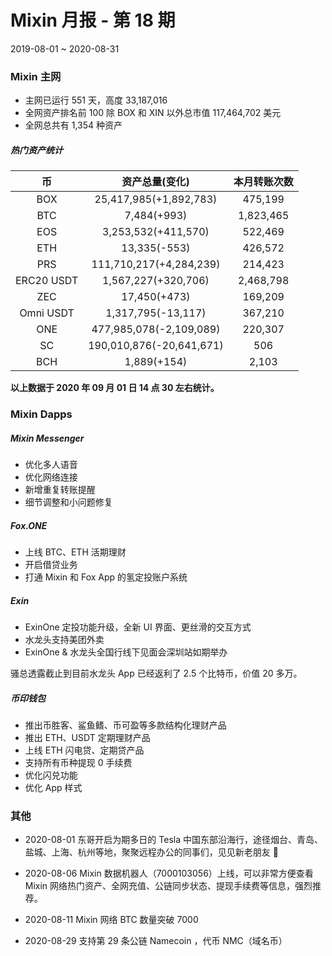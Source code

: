 # Mixin 月报 - 第 18 期

2019-08-01 ~ 2020-08-31

### Mixin 主网

- 主网已运行 551 天，高度 33,187,016
- 全网资产排名前 100 除 BOX 和 XIN 以外总市值 117,464,702 美元
- 全网总共有 1,354 种资产

##### 热门资产统计

| 币          | 资产总量(变化)                 | 本月转账次数    |
|:----------:|:------------------------:|:---------:|
| BOX        | 25,417,985(+1,892,783)   | 475,199   |
| BTC        | 7,484(+993)              | 1,823,465 |
| EOS        | 3,253,532(+411,570)      | 522,469   |
| ETH        | 13,335(-553)             | 426,572   |
| PRS        | 111,710,217(+4,284,239)  | 214,423   |
| ERC20 USDT | 1,567,227(+320,706)      | 2,468,798 |
| ZEC        | 17,450(+473)             | 169,209   |
| Omni USDT  | 1,317,795(-13,117)       | 367,210   |
| ONE        | 477,985,078(-2,109,089)  | 220,307   |
| SC         | 190,010,876(-20,641,671) | 506       |
| BCH        | 1,889(+154)              | 2,103     |

**以上数据于 2020 年 09 月 01 日 14 点 30 左右统计。**

### Mixin Dapps

##### Mixin Messenger

- 优化多人语音
- 优化网络连接
- 新增重复转账提醒
- 细节调整和小问题修复

##### Fox.ONE

- 上线 BTC、ETH 活期理财
- 开启借贷业务
- 打通 Mixin 和 Fox App 的氢定投账户系统

##### Exin

- ExinOne 定投功能升级，全新 UI 界面、更丝滑的交互方式
- 水龙头支持美团外卖
- ExinOne & 水龙头全国行线下见面会深圳站如期举办

骚总透露截止到目前水龙头 App 已经返利了 2.5 个比特币，价值 20 多万。

##### 币印钱包

- 推出币胜客、鲨鱼鳍、币可盈等多款结构化理财产品
- 推出 ETH、USDT 定期理财产品
- 上线 ETH 闪电贷、定期贷产品
- 支持所有币种提现 0 手续费
- 优化闪兑功能
- 优化 App 样式

### 其他

- 2020-08-01
  东哥开启为期多日的 Tesla 中国东部沿海行，途径烟台、青岛、盐城、上海、杭州等地，聚聚远程办公的同事们，见见新老朋友 👏

- 2020-08-06
  Mixin 数据机器人（7000103056）上线，可以非常方便查看 Mixin 网络热门资产、全网充值、公链同步状态、提现手续费等信息，强烈推荐。

- 2020-08-11
  Mixin 网络 BTC 数量突破 7000

- 2020-08-29
  支持第 29 条公链 Namecoin ，代币 NMC（域名币）
